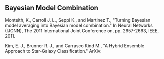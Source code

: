 ## Bayesian Model Combination

Monteith, K., Carroll J. L., Seppi K., and Martinez T.,
  "Turning Bayesian model averaging into Bayesian model combination."
  In Neural Networks (IJCNN),
  The 2011 International Joint Conference on,
  pp. 2657-2663, IEEE, 2011.

Kim, E. J., Brunner R. J., and Carrasco Kind M.,
  "A Hybrid Ensemble Approach to Star-Galaxy Classification."
  ArXiv:
